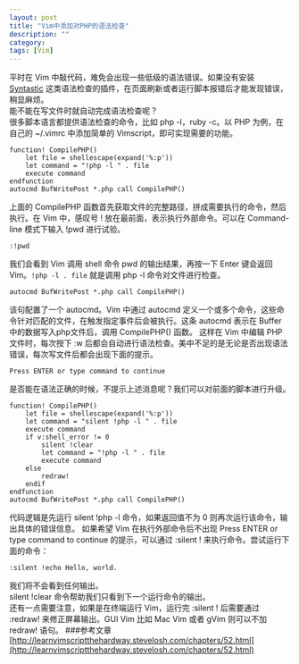 ```yaml
---
layout: post
title: "Vim中添加对PHP的语法检查"
description: ""
category: 
tags: [Vim]
---
```

平时在 Vim 中敲代码，难免会出现一些低级的语法错误。如果没有安装 [Syntastic](https://github.com/scrooloose/syntastic) 这类语法检查的插件，在页面刷新或者运行脚本报错后才能发现错误，稍显麻烦。   
能不能在写文件时就自动完成语法检查呢？  
很多脚本语言都提供语法检查的命令，比如 php -l，ruby -c。以 PHP 为例，在自己的 ~/.vimrc 中添加简单的 Vimscript，即可实现需要的功能。

```vim
function! CompilePHP()
    let file = shellescape(expand('%:p'))
    let command = "!php -l " . file
    execute command
endfunction
autocmd BufWritePost *.php call CompilePHP()
```
上面的 CompilePHP 函数首先获取文件的完整路径，拼成需要执行的命令，然后执行。在 Vim 中，感叹号 ! 放在最前面，表示执行外部命令。可以在 Command-line 模式下输入 !pwd 进行试验。

```vim
:!pwd
```  
我们会看到 Vim 调用 shell 命令 pwd 的输出结果，再按一下 Enter 键会返回 Vim。```!php -l . file``` 就是调用 php -l 命令对文件进行检查。 

```vim 
autocmd BufWritePost *.php call CompilePHP()  
```
该句配置了一个 autocmd。Vim 中通过 autocmd 定义一个或多个命令，这些命令针对匹配的文件，在触发指定事件后会被执行。这条 autocmd 表示在 Buffer 中的数据写入php文件后，调用 CompilePHP() 函数。
这样在 Vim 中编辑 PHP 文件时，每次按下 :w 后都会自动进行语法检查。美中不足的是无论是否出现语法错误，每次写文件后都会出现下面的提示。

```
Press ENTER or type command to continue	
```
是否能在语法正确的时候，不提示上述消息呢？我们可以对前面的脚本进行升级。

```vim
function! CompilePHP()
    let file = shellescape(expand('%:p'))
    let command = "silent !php -l " . file
    execute command
    if v:shell_error != 0
        silent !clear
        let command = "!php -l " . file
        execute command
    else
        redraw!
    endif
endfunction
autocmd BufWritePost *.php call CompilePHP()
```
代码逻辑是先运行 silent !php -l 命令，如果返回值不为 0 则再次运行该命令，输出具体的错误信息。
如果希望 Vim 在执行外部命令后不出现 Press ENTER or type command to continue 的提示，可以通过  :silent ! 来执行命令。尝试运行下面的命令：

```vim
:silent !echo Hello, world.
```
我们将不会看到任何输出。  
silent !clear 命令帮助我们只看到下一个运行命令的输出。  
还有一点需要注意，如果是在终端运行 Vim，运行完 :silent ! 后需要通过 :redraw! 来修正屏幕输出。GUI Vim 比如 Mac Vim 或者 gVim 则可以不加 redraw! 语句。
###参考文章
[http://learnvimscriptthehardway.stevelosh.com/chapters/52.html](http://learnvimscriptthehardway.stevelosh.com/chapters/52.html)

